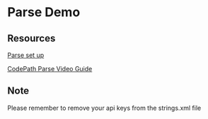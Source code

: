 # Parse Demo

## Resources
[Parse set up](https://www.back4app.com/docs/android/parse-android-sdk)

[CodePath Parse Video Guide](https://www.youtube.com/watch?v=TKIgy8ZCCvs&list=PLrT2tZ9JRrf4EVXhKeIGsNznHsznmWjlv&index=2)

## Note
Please remember to remove your api keys from the strings.xml file